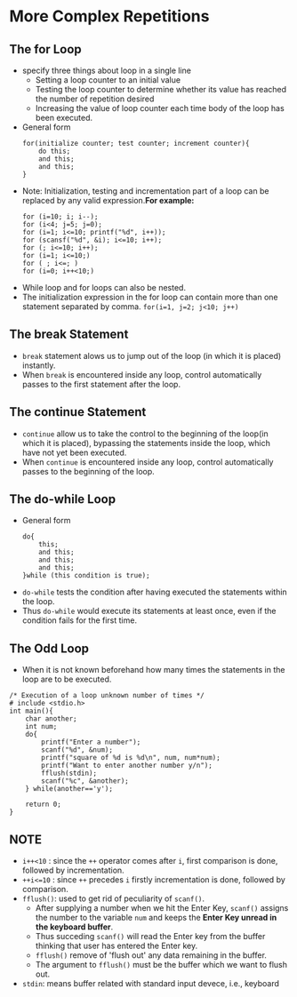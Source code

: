 # More Complex Repetitions
## The for Loop
* specify three things about loop in a single line
    * Setting a loop counter to an initial value
    * Testing the loop counter to determine whether its value has reached the number of repetition desired
    * Increasing the value of loop counter each time body of the loop has been executed.
* General form
    ```
    for(initialize counter; test counter; increment counter){
        do this;
        and this;
        and this;
    }
    ```
* Note: Initialization, testing and incrementation part of a loop can be replaced by any valid expression.**For example:**
    ```
    for (i=10; i; i--);
    for (i<4; j=5; j=0);
    for (i=1; i<=10; printf("%d", i++));
    for (scansf("%d", &i); i<=10; i++);
    for (; i<=10; i++);
    for (i=1; i<=10;)
    for ( ; i<=; )
    for (i=0; i++<10;)
    ```
* While loop and for loops can also be nested. 
* The initialization expression in the for loop can contain more than one statement separated by comma. `for(i=1, j=2; j<10; j++)`

## The break Statement
* `break` statement alows us to jump out of the loop (in which it is placed) instantly.
* When `break` is encountered inside any loop, control automatically passes to the first statement after the loop.

## The continue Statement
* `continue` allow us to take the control to the beginning of the loop(in which it is placed), bypassing the statements inside the loop, which have not yet been executed.
* When `continue` is encountered inside any loop, control automatically passes to the beginning of the loop.

## The do-while Loop
* General form
    ```
    do{
        this;
        and this;
        and this;
        and this;
    }while (this condition is true);
    ```
* `do-while` tests the condition after having executed the statements within the loop.
* Thus `do-while` would execute its statements at least once, even if the condition fails for the first time.

## The Odd Loop
* When it is not known beforehand how many times the statements in the loop are to be executed.
```
/* Execution of a loop unknown number of times */
# include <stdio.h>
int main(){
    char another;
    int num;
    do{
        printf("Enter a number");
        scanf("%d", &num);
        printf("square of %d is %d\n", num, num*num);
        printf("Want to enter another number y/n");
        fflush(stdin);
        scanf("%c", &another);
    } while(another=='y');

    return 0;
}
```

## NOTE
* `i++<10` : since the `++` operator comes after `i`, first comparison is done, followed by incrementation.
* `++i<=10` : since `++` precedes `i` firstly incrementation is done, followed by comparison.
* `fflush()`: used to get rid of peculiarity of `scanf()`.
    * After supplying a number when we hit the Enter Key, `scanf()` assigns the number to the variable `num` and keeps the **Enter Key unread in the keyboard buffer**.
    * Thus succeding `scanf()` will read the Enter key from the buffer thinking that user has entered the Enter key.
    * `fflush()` remove of 'flush out' any data remaining in the buffer.
    * The argument to `fflush()` must be the buffer which we want to flush out.
* `stdin`: means buffer related with standard input devece, i.e., keyboard